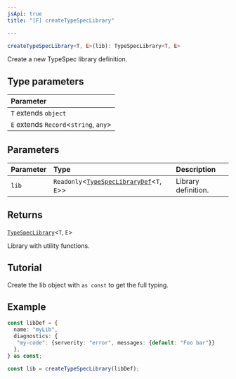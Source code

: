 ```yaml
---
jsApi: true
title: "[F] createTypeSpecLibrary"

---
```

```ts
createTypeSpecLibrary<T, E>(lib): TypeSpecLibrary<T, E>
```

Create a new TypeSpec library definition.

## Type parameters

| Parameter |
| :------ |
| `T` extends `object` |
| `E` extends `Record`<`string`, `any`\> |

## Parameters

| Parameter | Type | Description |
| :------ | :------ | :------ |
| `lib` | `Readonly`<[`TypeSpecLibraryDef`](../interfaces/TypeSpecLibraryDef.md)<`T`, `E`\>\> | Library definition. |

## Returns

[`TypeSpecLibrary`](../interfaces/TypeSpecLibrary.md)<`T`, `E`\>

Library with utility functions.

## Tutorial

Create the lib object with `as const` to get the full typing.

## Example

```ts
const libDef = {
  name: "myLib",
  diagnostics: {
   "my-code": {serverity: "error", messages: {default: "Foo bar"}}
  },
} as const;

const lib = createTypeSpecLibrary(libDef);
```
